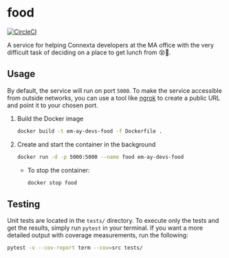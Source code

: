 # food

[![CircleCI](https://circleci.com/gh/em-ay-devs/food.svg?style=svg)](https://circleci.com/gh/em-ay-devs/food)

A service for helping Connexta developers at the MA office with the very difficult task of deciding on a place to get lunch from 😵🤕.

## Usage
By default, the service will run on port `5000`. To make the service accessible from outside networks, you can use a tool like [ngrok](https://ngrok.com/) to create a public URL and point it to your chosen port.
1. Build the Docker image
    ```bash
    docker build -t em-ay-devs-food -f Dockerfile .
    ```
2. Create and start the container in the background
    ```bash
    docker run -d -p 5000:5000 --name food em-ay-devs-food
    ```
    - To stop the container:
        ```bash
        docker stop food
        ```
        
## Testing

Unit tests are located in the `tests/` directory. To execute only the tests and get the results, simply run `pytest` in your terminal. If you want a more detailed output with coverage measurements, run the following:
```bash
pytest -v --cov-report term --cov=src tests/
```
